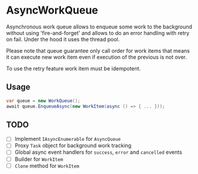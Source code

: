 # AsyncWorkQueue

Asynchronous work queue allows to enqueue some work to the background without using 'fire-and-forget' and allows to do
an error handling with retry on fail. Under the hood it uses the thread pool. 

Please note that queue guarantee only call order for work items that means it can execute new work item even if
execution of the previous is not over.

To use the retry feature work item must be idempotent.

## Usage
```c#
var queue = new WorkQueue();
await queue.EnqueueAsync(new WorkItem(async () => { ... }));
```

## TODO
- [ ] Implement `IAsyncEnumerable` for `AsyncQueue`
- [ ] Proxy `Task` object for background work tracking
- [ ] Global async event handlers for `success`, `error` and `cancelled` events
- [ ] Builder for `WorkItem`
- [ ] `Clone` method for `WorkItem`